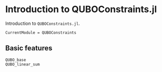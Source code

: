 # Introduction to QUBOConstraints.jl

Introduction to `QUBOConstraints.jl`.

```@meta
CurrentModule = QUBOConstraints
```

## Basic features

```@docs; canonical=false
QUBO_base
QUBO_linear_sum
```
